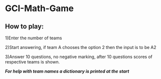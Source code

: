 # GCI-Math-Game
## How to play:

  1)Enter the number of teams
  
  2)Start answering, if team A chooses the option 2 then the input is to be A2
  
  3)Answer 10 questions, no negative marking, after 10 questions scores of respective teams is shown.
  
___For help with team names a dictionary is printed at the start___
